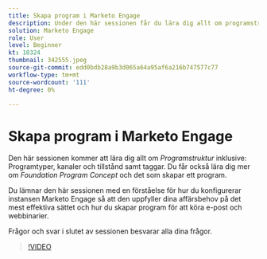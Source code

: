 ```yaml
---
title: Skapa program i Marketo Engage
description: Under den här sessionen får du lära dig allt om programstruktur, inklusive programtyper, kanaler och status samt taggar.
solution: Marketo Engage
role: User
level: Beginner
kt: 10324
thumbnail: 342555.jpeg
source-git-commit: edd0bdb28a9b3d065a64a95af6a216b747577c77
workflow-type: tm+mt
source-wordcount: '111'
ht-degree: 0%

---
```


# Skapa program i Marketo Engage

Den här sessionen kommer att lära dig allt om *Programstruktur* inklusive: Programtyper, kanaler och tillstånd samt taggar. Du får också lära dig mer om *Foundation Program Concept* och det som skapar ett program.

Du lämnar den här sessionen med en förståelse för hur du konfigurerar instansen Marketo Engage så att den uppfyller dina affärsbehov på det mest effektiva sättet och hur du skapar program för att köra e-post och webbinarier.

Frågor och svar i slutet av sessionen besvarar alla dina frågor.

>[!VIDEO](https://video.tv.adobe.com/v/342555/?quality=12&learn=on)
